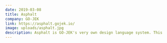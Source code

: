 ```yaml
---
date: 2019-03-08
title: Asphalt
company: GO-JEK
link: https://asphalt.gojek.io/
image: uploads/asphalt.jpg
description: Asphalt is GO-JEK's very own design language system. This is a collection of guidelines and components which can be used to create amazing user experiences.
---
```

